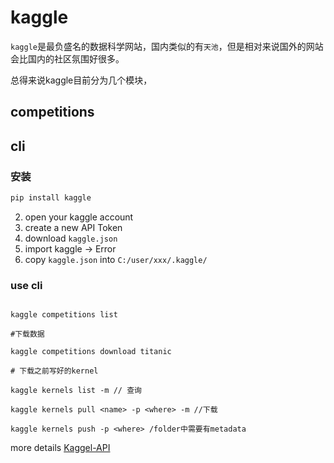 # kaggle

`kaggle`是最负盛名的数据科学网站，国内类似的有`天池`，但是相对来说国外的网站会比国内的社区氛围好很多。

总得来说kaggle目前分为几个模块，

## competitions

##  cli

### 安装

```cmd
pip install kaggle
```

2. open your kaggle account
3. create a new API Token
4. download `kaggle.json`
5. import kaggle -> Error
6. copy `kaggle.json` into `C:/user/xxx/.kaggle/`

### use cli

```shell

kaggle competitions list

#下载数据

kaggle competitions download titanic

# 下载之前写好的kernel

kaggle kernels list -m // 查询

kaggle kernels pull <name> -p <where> -m //下载

kaggle kernels push -p <where> /folder中需要有metadata
```

more details [Kaggel-API](https://github.com/Kaggle/kaggle-api#initialize-metadata-file-for-a-kernel)
